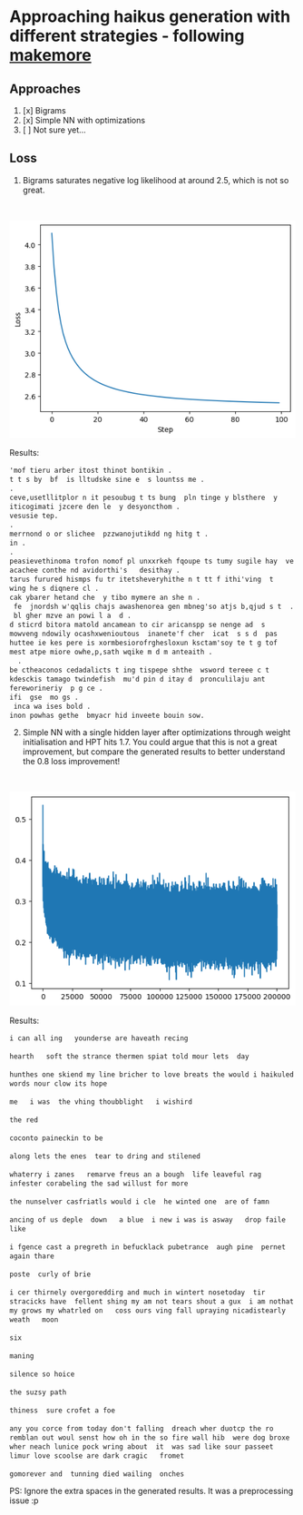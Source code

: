 # Approaching haikus generation with different strategies - following [makemore](https://github.com/karpathy/makemore)

## Approaches
1. [x] Bigrams
2. [x] Simple NN with optimizations
3. [ ] Not sure yet...

## Loss
1. Bigrams saturates negative log likelihood at around 2.5, which is not so great.
<br/>

![bigramloss.png](./assets/bigramloss.png)

Results:
```
'mof tieru arber itost thinot bontikin .
t t s by  bf  is lltudske sine e  s lountss me .
.
ceve,usetllitplor n it pesoubug t ts bung  pln tinge y blsthere  y iticogimati jzcere den le  y desyoncthom .
vesusie tep.
.
merrnond o or slichee  pzzwanojutikdd ng hitg t .
in .
.
peasievethinoma trofon nomof pl unxxrkeh fqoupe ts tumy sugile hay  ve acachee conthe nd avidorthi's   desithay .
tarus furured hismps fu tr itetsheveryhithe n t tt f ithi'ving  t   wing he s diqnere cl .
cak ybarer hetand che  y tibo mymere an she n .
 fe  jnordsh w'qqlis chajs awashenorea gen mbneg'so atjs b,qjud s t  .
 bl gher mzve an powi l a  d .
d sticrd bitora matold ancamean to cir aricanspp se nenge ad  s mowveng ndowily ocashxwenioutous  inanete'f cher  icat  s s d  pas huttee ie kes pere is xormbesiorofrghesloxun ksctam'soy te t g tof mest atpe miore owhe,p,sath wqike m d m anteaith .
  .
be ctheaconos cedadalicts t ing tispepe shthe  wsword tereee c t kdesckis tamago twindefish  mu'd pin d itay d  pronculilaju ant fereworineriy  p g ce .
ifi  gse  mo gs .
 inca wa ises bold .
inon powhas gethe  bmyacr hid inveete bouin sow.

```

2. Simple NN with a single hidden layer after optimizations through weight initialisation and HPT hits 1.7. You could argue that this is not a great improvement, but compare the generated results to better understand the 0.8 loss improvement!
<br/>

![mlploss.png](./assets/mlploss.png)

Results:
```
i can all ing   younderse are haveath recing 

hearth   soft the strance thermen spiat told mour lets  day 

hunthes one skiend my line bricher to love breats the would i haikuled words nour clow its hope 

me   i was  the vhing thoubblight   i wishird 

the red 

coconto paineckin to be 

along lets the enes  tear to dring and stilened 

whaterry i zanes   remarve freus an a bough  life leaveful rag infester corabeling the sad willust for more 

the nunselver casfriatls would i cle  he winted one  are of famn 

ancing of us deple  down   a blue  i new i was is asway   drop faile   like 

i fgence cast a pregreth in befucklack pubetrance  augh pine  pernet again thare 

poste  curly of brie 

i cer thirnely overgoreddirg and much in wintert nosetoday  tir stracicks have  fellent shing my am not tears shout a gux  i am nothat  my grows my whatrled on   coss ours ving fall upraying nicadistearly weath   moon 

six 

maning 

silence so hoice 

the suzsy path 

thiness  sure crofet a foe 

any you corce from today don't falling  dreach wher duotcp the ro remblan out woul senst how oh in the so fire wall hib  were dog broxe wher neach lunice pock wring about  it  was sad like sour passeet limur love scoolse are dark cragic   fromet 

gomorever and  tunning died wailing  onches 

```
PS: Ignore the extra spaces in the generated results. It was a preprocessing issue :p